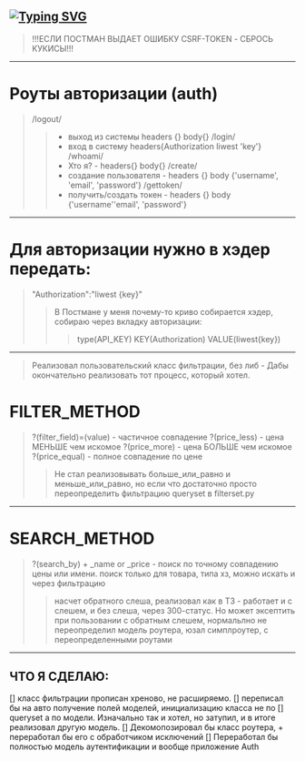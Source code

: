 [![Typing SVG](https://readme-typing-svg.herokuapp.com?color=%2336BCF7&lines=Test+API)](https://git.io/typing-svg)
---
> !!!ЕСЛИ ПОСТМАН ВЫДАЕТ ОШИБКУ CSRF-TOKEN - СБРОСЬ КУКИСЫ!!!
---
# Роуты авторизации (auth)
> /logout/ 
>> - выход из системы headers {} body{}
> /login/ 
>> - вход в систему headers{Authorization liwest 'key'}
> /whoami/ 
>> - Хто я? - headers{} body{}
> /create/ 
>> - создание пользователя - headers {} body {'username', 'email', 'password'}
> /gettoken/ 
>> - получить/создать токен - headers {} body {'username'\'email', 'password'}
---
# Для авторизации нужно в хэдер передать:
> "Authorization":"liwest {key}"
>> В Постмане у меня почему-то криво собирается хэдер, собираю через вкладку авторизации:
>>> type(API_KEY)
>>> KEY(Authorization)
>>> VALUE(liwest{key})
---
> Реализовал пользовательский класс фильтрации, без либ - 
> Дабы окончательно реализовать тот процесс, который хотел.
# FILTER_METHOD

> ?(filter_field)=(value) - частичное совпадение
> ?(price_less) - цена МЕНЬШЕ чем искомое
> ?(price_more) - цена БОЛЬШЕ чем искомое
> ?(price_equal) - полное совпадение по цене
>> Не стал реализовывать больше_или_равно и меньше_или_равно, но если что
>> достаточно просто переопределить фильтрацию queryset в filterset.py
---

# SEARCH_METHOD
> ?(search_by) + _name or _price - поиск по точному совпадению цены или имени. поиск только для товара, типа хз, можно искать и через фильтрацию
>> насчет обратного слеша, реализовал как в ТЗ - работает и с слешем, и без слеша,
>> через 300-статус. Но может эксептить при пользовании с обратным слешем, нормальлно
>> не переопределил модель роутера, юзал симплроутер, с переопределенными роутами
---
## ЧТО Я СДЕЛАЮ:
[] класс фильтрации прописан хреново, не расширяемо.
[] переписал бы на авто получение полей моделей, инициализацию класса не по 
[] queryset а по модели. Изначально так и хотел, но затупил, и в итоге реализовал другую модель. 
[] Декомопозировал бы класс роутера, + переработал бы его с обработчиком исключений
[] Переработал бы полностью модель аутентификации и вообще приложение Auth
